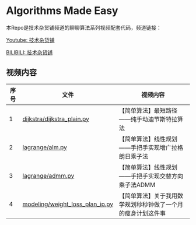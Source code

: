# Algorithms Made Easy
本Repo是技术杂货铺频道的聊聊算法系列视频配套代码，频道链接：

<link rel="stylesheet" href="https://cdnjs.cloudflare.com/ajax/libs/font-awesome/5.15.3/css/all.min.css">


<i class="fab fa-youtube"></i> [Youtube: 技术杂货铺](https://www.youtube.com/channel/UCIwyjjhkLuUIiBzYfTdcJCw)

<i class="fab fa-bilibili"></i> [BILIBILI: 技术杂货铺](https://space.bilibili.com/3494375778683308)



## 视频内容

| 序号 | 文件 | 视频内容 |
| --- | --- | --- |
| 1 | [dijkstra/dijkstra_plain.py](dijkstra/dijkstra_plain.py) | 【简单算法】最短路径——纯手动迪节斯特拉算法 |
| 2 | [lagrange/alm.py](lagrange/alm.py) | 【简单算法】线性规划——手把手实现增广拉格朗日乘子法 |
| 3 | [lagrange/admm.py](lagrange/admm.py) | 【简单算法】线性规划——手把手实现交替方向乘子法ADMM |
| 4 | [modeling/weight_loss_plan_ip.py](modeling/weight_loss_plan_ip.py) | 【简单算法】关于我用数学规划秒秒钟做了一个月的瘦身计划这件事 |

